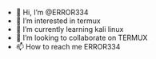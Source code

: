 - 👋 Hi, I’m @ERROR334
- 👀 I’m interested in termux
- 🌱 I’m currently learning kali linux
- 💞️ I’m looking to collaborate on TERMUX
- 📫 How to reach me ERROR334

<!---
ERROR334/ERROR334 is a ✨ special ✨ repository because its `README.md` (this file) appears on your GitHub profile.
You can click the Preview link to take a look at your changes.
--->
